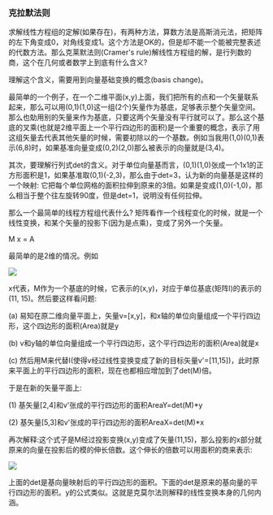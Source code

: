 ### 克拉默法则

求解线性方程组的定解(如果存在)，有两种方法，算数方法是高斯消元法，把矩阵的左下角变成0，对角线变成1。这个方法是OK的，但是却不能一个能被完整表述的代数方法。那么克莱默法则(Cramer's rule)解线性方程组的解，是行列数的商，这个在几何或者数学上到底有什么含义?

理解这个含义，需要用到向量基础变换的概念(basis change)。

最简单的一个例子，在一个二维平面(x,y)上面，我们把所有的点和一个矢量联系起来，那么可以用(0,1)(1,0)这一组(2个)矢量作为基底，足够表示整个矢量空间。那么也勀用别的矢量来作为基底，只要这两个矢量没有平行就可以了。那么这个基底的叉乘(也就是2维平面上一个平行四边形的面积)是一个重要的概念，表示了用这组矢量去代表其他矢量的时候，需要初除以的一个基数。例如当我用(1,0)(0,1)表示(6,8)时，如果基准向量变成(0,2)(2,0)那么被表示的向量就是(3,4)。

其次，要理解行列式det的含义。对于单位向量基而言，(0,1)(1,0)张成一个1x1的正方形面积是1，如果基准取(0,1)(-2,3)，那么由于det=3，认为新的向量基是这样的一个映射: 它把每个单位网格的面积拉伸到原来的3倍。如果是变成(1,0)(-1,0)，那么相当于整个往左旋转90度，但是det=1，说明没有任何拉伸。

那么一个最简单的线程方程组代表什么? 矩阵看作一个线程变化的时候，就是一个线性变换，和某个矢量的投影下(因为是点乘)，变成了另外一个矢量。

M x = A

最简单的是2维的情况。例如

<img src="https://latex.codecogs.com/gif.latex?%5Cbg_white%20%5Cbegin%7Bbmatrix%7D%202%20%26%205%5C%5C%204%20%26%203%20%5Cend%7Bbmatrix%7D%20%5Cbegin%7Bbmatrix%7D%20x%20%5C%5C%20y%20%5Cend%7Bbmatrix%7D%20%3D%20%5Cbegin%7Bbmatrix%7D%2011%5C%5C%2015%20%5Cend%7Bbmatrix%7D">

x代表，M作为一个基底的时候，它表示的(x,y)，对应于单位基底(矩阵I)的表示的(11, 15)。然后要这样看问题: 

(a) 易知在原二维向量平面上，矢量v=[x,y]，和x轴的单位向量组成一个平行四边形，这个四边形的面积(Area)就是y

(b) v和y轴的单位向量组成一个平行四边形，这个平行四边形的面积(Area)就是x

(c) 然后用M来代替I(使得v经过线性变换变成了新的目标矢量v'=[11,15])，此时原来平面上的平行四边形的面积，现在也都相应增加到了det(M)倍。

于是在新的矢量平面上:

(1) 基矢量[2,4]和v'张成的平行四边形的面积AreaY=det(M)*y

(2) 基矢量[5,3]和v'张成的平行四边形的面积AreaX=det(M)*x

再次解释:这个式子是M经过投影变换(x,y)变成了矢量(11,15)，那么投影的x部分就原来的向量在投影后的模的伸长倍数。这个伸长的倍数可以用面积的商来表示:

<img src="https://latex.codecogs.com/gif.latex?%5Cbg_white%20x%3D%5Cfrac%20%7Bdet%20%5Cbegin%7Bbmatrix%7D%2011%20%26%205%5C%5C%2015%20%26%203%20%5Cend%7Bbmatrix%7D%7D%20%7Bdet%20%7B%20%5Cbegin%7Bbmatrix%7D%202%20%26%205%20%5C%5C%204%20%26%203%20%5Cend%7Bbmatrix%7D%7D%20%7D">

上面的det是基向量映射后的平行四边形的面积。下面的det是原来的基向量的平行四边形的面积。y的公式类似。这就是克莫尔法则解释的线性变换本身的几何内涵。